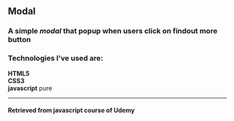 ## Modal

### A simple **_modal_** that popup when users click on findout more button

### Technologies I've used are: 
**HTML5**<br>
**CSS3**<br>
**javascript** pure<br>
 ___
#### Retrieved from javascript course of Udemy
